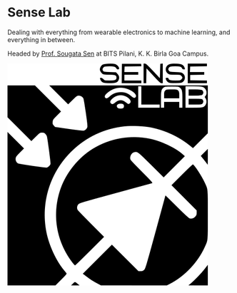 # Sense Lab

Dealing with everything from wearable electronics to machine learning, and everything in between.

Headed by [Prof. Sougata Sen](https://www.bits-pilani.ac.in/goa/sougata-sen) at BITS Pilani, K. K. Birla Goa Campus.

![Sense Lab Logo](/assets/SenseLabLogo.png)
